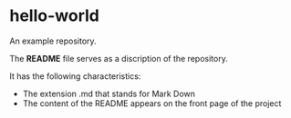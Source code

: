 # hello-world
An example repository.

The **README** file serves as a discription of the repository.

It has the following characteristics:
- The extension .md that stands for Mark Down
- The content of the README appears on the front page of the project
